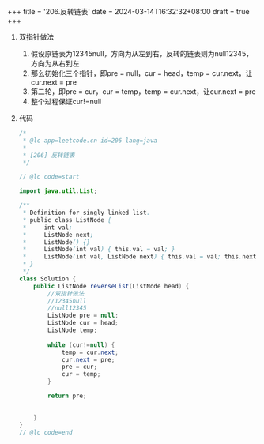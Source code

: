 +++
title = '206.反转链表'
date = 2024-03-14T16:32:32+08:00
draft = true
+++

1. 双指针做法

   1. 假设原链表为12345null，方向为从左到右，反转的链表则为null12345，方向为从右到左
   2. 那么初始化三个指针，即pre = null，cur = head，temp = cur.next，让cur.next = pre
   3. 第二轮，即pre = cur，cur = temp，temp = cur.next，让cur.next = pre
   4. 整个过程保证cur!=null

2. 代码

   ```java
   /*
    * @lc app=leetcode.cn id=206 lang=java
    *
    * [206] 反转链表
    */
   
   // @lc code=start
   
   import java.util.List;
   
   /**
    * Definition for singly-linked list.
    * public class ListNode {
    *     int val;
    *     ListNode next;
    *     ListNode() {}
    *     ListNode(int val) { this.val = val; }
    *     ListNode(int val, ListNode next) { this.val = val; this.next = next; }
    * }
    */
   class Solution {
       public ListNode reverseList(ListNode head) {
           //双指针做法
           //12345null
           //null12345
           ListNode pre = null;
           ListNode cur = head;
           ListNode temp;
           
           while (cur!=null) {
               temp = cur.next;
               cur.next = pre;
               pre = cur;
               cur = temp;
           }
   
           return pre;
           
   
       }
   }
   // @lc code=end
   
   
   ```

   